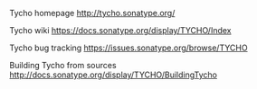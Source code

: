 Tycho homepage http://tycho.sonatype.org/

Tycho wiki https://docs.sonatype.org/display/TYCHO/Index

Tycho bug tracking https://issues.sonatype.org/browse/TYCHO

Building Tycho from sources http://docs.sonatype.org/display/TYCHO/BuildingTycho